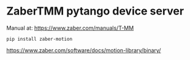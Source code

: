 # ZaberTMM pytango device server

Manual at: https://www.zaber.com/manuals/T-MM

    pip install zaber-motion

https://www.zaber.com/software/docs/motion-library/binary/

